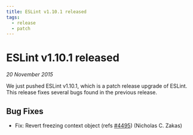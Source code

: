```yaml
---
title: ESLint v1.10.1 released
tags:
  - release
  - patch
---
```

# ESLint v1.10.1 released

_20 November 2015_

We just pushed ESLint v1.10.1, which is a patch release upgrade of ESLint. This release  fixes several bugs found in the previous release.










## Bug Fixes


* Fix: Revert freezing context object (refs [#4495](https://github.com/eslint/eslint/issues/4495)) (Nicholas C. Zakas)
